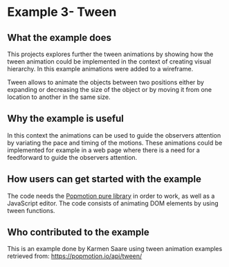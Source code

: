 # Example 3- Tween 

## What the example does
This projects explores further the tween animations by showing how the tween animation could be implemented in the context of creating visual hierarchy. In this example animations were added to a wireframe.

Tween allows to animate the objects between two positions either by expanding or decreasing the size of the object or by moving it from one location to another in the same size. 

## Why the example is useful
In this context the animations can be used to guide the observers attention by variating the pace and timing of the motions. These animations could be implemented for example in a web page where there is a need for a feedforward to guide the observers attention. 


## How users can get started with the example
The code needs the [Popmotion pure library](https://popmotion.io/learn/install/) in order to work, as well as a JavaScript editor.  The code consists of animating DOM elements by using tween functions.

## Who contributed to the example
This is an example done by Karmen Saare using tween animation examples retrieved from:
https://popmotion.io/api/tween/

